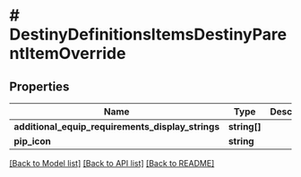 # # DestinyDefinitionsItemsDestinyParentItemOverride

## Properties

Name | Type | Description | Notes
------------ | ------------- | ------------- | -------------
**additional_equip_requirements_display_strings** | **string[]** |  | [optional]
**pip_icon** | **string** |  | [optional]

[[Back to Model list]](../../README.md#models) [[Back to API list]](../../README.md#endpoints) [[Back to README]](../../README.md)
